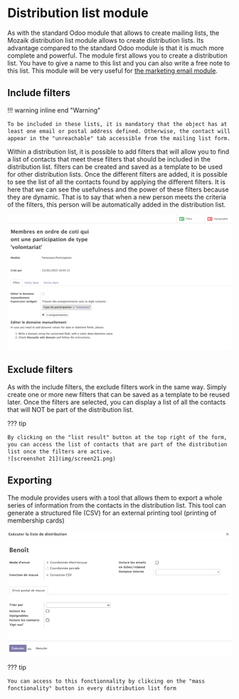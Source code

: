 # Distribution list module

As with the standard Odoo module that allows to create mailing lists, the Mozaik distribution list module allows to create distribution lists. Its advantage compared to the standard Odoo module is that it is much more complete and powerful. The module first allows you to create a distribution list. You have to give a name to this list and you can also write a free note to this list. This module will be very useful for <a href=https://mozaik-association.github.io/mozaik/email-marketing tagret="_blank">the marketing email module</a>. 


## Include filters

!!! warning inline end "Warning"

    To be included in these lists, it is mandatory that the object has at least one email or postal address defined. Otherwise, the contact will appear in the "unreachable" tab accessible from the mailing list form.
    
Within a distribution list, it is possible to add filters that will allow you to find a list of contacts that meet these filters that should be included in the distribution list. filters can be created and saved as a template to be used for other distribution lists. Once the different filters are added, it is possible to see the list of all the contacts found by applying the different filters. It is here that we can see the usefulness and the power of these filters because they are dynamic. That is to say that when a new person meets the criteria of the filters, this person will be automatically added in the distribution list.

![screenshot 18](img/screen18.png)

## Exclude filters

As with the include filters, the exclude filters work in the same way. Simply create one or more new filters that can be saved as a template to be reused later. Once the filters are selected, you can display a list of all the contacts that will NOT be part of the distribution list.


??? tip

    By clicking on the "list result" button at the top right of the form, you can access the list of contacts that are part of the distribution list once the filters are active.
    ![screenshot 21](img/screen21.png)


## Exporting

The module provides users with a tool that allows them to export a whole series of information from the contacts in the distribution list. This tool can generate a structured file (CSV) for an external printing tool (printing of membership cards)

![screenshot 22](img/screen22.png)

??? tip

    You can access to this fonctionnality by clikcing on the "mass fonctionality" button in every distribution list form